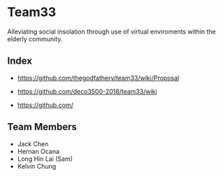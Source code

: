 # Team33

Alleviating social insolation through use of virtual enviroments within the elderly community.

## Index

* https://github.com/thegodfatherv/team33/wiki/Proposal

* https://github.com/deco3500-2018/team33/wiki

* https://github.com/

## Team Members

* Jack Chen
* Hernan Ocana
* Long Hin Lai (Sam)
* Kelvin Chung

